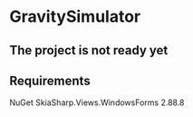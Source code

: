 # GravitySimulator

## The project is not ready yet


## Requirements
NuGet SkiaSharp.Views.WindowsForms 2.88.8